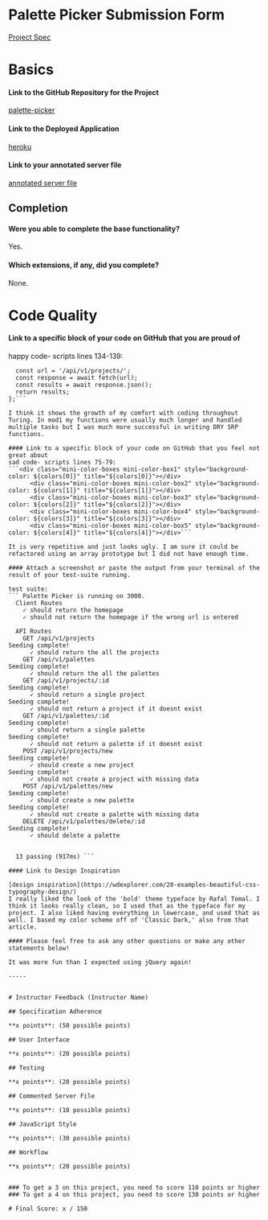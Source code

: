 # Palette Picker Submission Form

[Project Spec](http://frontend.turing.io/projects/palette-picker.html)

# Basics

#### Link to the GitHub Repository for the Project
[palette-picker](https://github.com/tdberg21/palette-picker)

#### Link to the Deployed Application
[heroku](https://palette-picker-td.herokuapp.com/)

#### Link to your annotated server file
[annotated server file](https://github.com/tdberg21/palette-picker/blob/server-comments/server.js)

## Completion

#### Were you able to complete the base functionality?

Yes.

#### Which extensions, if any, did you complete?

None.

# Code Quality

#### Link to a specific block of your code on GitHub that you are proud of
happy code- scripts lines 134-139:
```const fetchSavedProjects = async () => {
  const url = '/api/v1/projects/';
  const response = await fetch(url);
  const results = await response.json();
  return results;
};```

I think it shows the growth of my comfort with coding throughout Turing. In mod1 my functions were usually much longer and handled multiple tasks but I was much more successful in writing DRY SRP functions. 

#### Link to a specific block of your code on GitHub that you feel not great about
sad code- scripts lines 75-79:
```<div class="mini-color-boxes mini-color-box1" style="background-color: ${colors[0]}" title="${colors[0]}"></div>
      <div class="mini-color-boxes mini-color-box2" style="background-color: ${colors[1]}" title="${colors[1]}"></div>
      <div class="mini-color-boxes mini-color-box3" style="background-color: ${colors[2]}" title="${colors[2]}"></div>
      <div class="mini-color-boxes mini-color-box4" style="background-color: ${colors[3]}" title="${colors[3]}"></div>
      <div class="mini-color-boxes mini-color-box5" style="background-color: ${colors[4]}" title="${colors[4]}"></div>```
      
It is very repetitive and just looks ugly. I am sure it could be refactored using an array prototype but I did not have enough time.

#### Attach a screenshot or paste the output from your terminal of the result of your test-suite running.

test suite:
``` Palette Picker is running on 3000.
  Client Routes
    ✓ should return the homepage
    ✓ should not return the homepage if the wrong url is entered

  API Routes
    GET /api/v1/projects
Seeding complete!
      ✓ should return the all the projects
    GET /api/v1/palettes
Seeding complete!
      ✓ should return the all the palettes
    GET /api/v1/projects/:id
Seeding complete!
      ✓ should return a single project
Seeding complete!
      ✓ should not return a project if it doesnt exist
    GET /api/v1/palettes/:id
Seeding complete!
      ✓ should return a single palette
Seeding complete!
      ✓ should not return a palette if it doesnt exist
    POST /api/v1/projects/new
Seeding complete!
      ✓ should create a new project
Seeding complete!
      ✓ should not create a project with missing data
    POST /api/v1/palettes/new
Seeding complete!
      ✓ should create a new palette
Seeding complete!
      ✓ should not create a palette with missing data
    DELETE /api/v1/palettes/delete/:id
Seeding complete!
      ✓ should delete a palette


  13 passing (917ms) ```

#### Link to Design Inspiration

[design inspiration](https://wdexplorer.com/20-examples-beautiful-css-typography-design/)
I really liked the look of the 'bold' theme typeface by Rafal Tomal. I think it looks really clean, so I used that as the typeface for my project. I also liked having everything in lowercase, and used that as well. I based my color scheme off of 'Classic Dark,' also from that article.

#### Please feel free to ask any other questions or make any other statements below!

It was more fun than I expected using jQuery again!

-----


# Instructor Feedback (Instructor Name)

## Specification Adherence

**x points**: (50 possible points)

## User Interface

**x points**: (20 possible points)

## Testing

**x points**: (20 possible points)

## Commented Server File

**x points**: (10 possible points)

## JavaScript Style

**x points**: (30 possible points)

## Workflow

**x points**: (20 possible points)


### To get a 3 on this project, you need to score 110 points or higher
### To get a 4 on this project, you need to score 130 points or higher

# Final Score: x / 150
